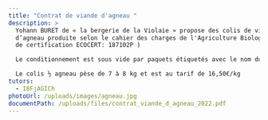 ```yaml
---
title: "Contrat de viande d'agneau "
description: >
  Yohann BURET de « la bergerie de la Violaie » propose des colis de viande
  d’agneau produite selon le cahier des charges de l'Agriculture Biologique (N°
  de certification ECOCERT: 187102P )

  Le conditionnement est sous vide par paquets étiquetés avec le nom du morceau, le poids et la date de consommation. 

  Le colis ½ agneau pèse de 7 à 8 kg et est au tarif de 16,50€/kg 
tutors:
  - I8FjAGICh
photoUrl: /uploads/images/agneau.jpg
documentPath: /uploads/files/contrat_viande_d_agneau_2022.pdf
---
```

